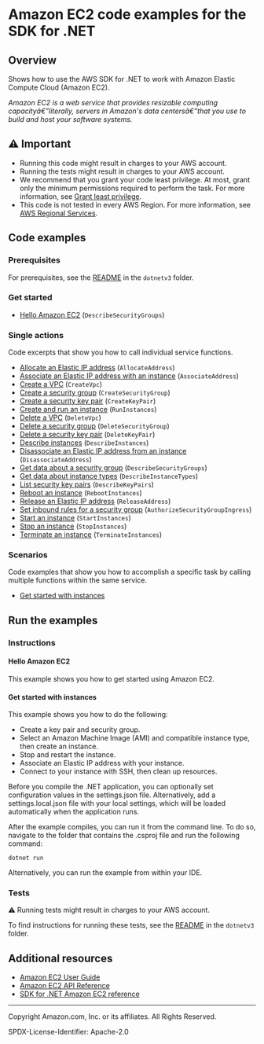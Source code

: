 <!--Generated by WRITEME on 2023-04-24 22:10:22.368151 (UTC)-->
# Amazon EC2 code examples for the SDK for .NET

## Overview

Shows how to use the AWS SDK for .NET to work with Amazon Elastic Compute Cloud (Amazon EC2).

<!--custom.overview.start-->
<!--custom.overview.end-->

*Amazon EC2 is a web service that provides resizable computing capacityâ€”literally, servers in Amazon's data centersâ€”that you use to build and host your software systems.*

## ⚠ Important

* Running this code might result in charges to your AWS account.
* Running the tests might result in charges to your AWS account.
* We recommend that you grant your code least privilege. At most, grant only the minimum permissions required to perform the task. For more information, see [Grant least privilege](https://docs.aws.amazon.com/IAM/latest/UserGuide/best-practices.html#grant-least-privilege).
* This code is not tested in every AWS Region. For more information, see [AWS Regional Services](https://aws.amazon.com/about-aws/global-infrastructure/regional-product-services).

<!--custom.important.start-->
<!--custom.important.end-->

## Code examples

### Prerequisites

For prerequisites, see the [README](../README.md#Prerequisites) in the `dotnetv3` folder.


<!--custom.prerequisites.start-->
<!--custom.prerequisites.end-->


### Get started

* [Hello Amazon EC2](Actions/HelloEC2.cs#L4) (`DescribeSecurityGroups`)

### Single actions

Code excerpts that show you how to call individual service functions.

* [Allocate an Elastic IP address](Actions/EC2Wrapper.cs#L19) (`AllocateAddress`)
* [Associate an Elastic IP address with an instance](Actions/EC2Wrapper.cs#L33) (`AssociateAddress`)
* [Create a VPC](Actions/EC2Wrapper.cs#L162) (`CreateVpc`)
* [Create a security group](Actions/EC2Wrapper.cs#L145) (`CreateSecurityGroup`)
* [Create a security key pair](Actions/EC2Wrapper.cs#L98) (`CreateKeyPair`)
* [Create and run an instance](Actions/EC2Wrapper.cs#L587) (`RunInstances`)
* [Delete a VPC](Actions/EC2Wrapper.cs#L236) (`DeleteVpc`)
* [Delete a security group](Actions/EC2Wrapper.cs#L223) (`DeleteSecurityGroup`)
* [Delete a security key pair](Actions/EC2Wrapper.cs#L190) (`DeleteKeyPair`)
* [Describe instances](Actions/EC2Wrapper.cs#L316) (`DescribeInstances`)
* [Disassociate an Elastic IP address from an instance](Actions/EC2Wrapper.cs#L516) (`DisassociateAddress`)
* [Get data about a security group](Actions/EC2Wrapper.cs#L454) (`DescribeSecurityGroups`)
* [Get data about instance types](Actions/EC2Wrapper.cs#L395) (`DescribeInstanceTypes`)
* [List security key pairs](Actions/EC2Wrapper.cs#L432) (`DescribeKeyPairs`)
* [Reboot an instance](Actions/EC2Wrapper.cs#L544) (`RebootInstances`)
* [Release an Elastic IP address](Actions/EC2Wrapper.cs#L569) (`ReleaseAddress`)
* [Set inbound rules for a security group](Actions/EC2Wrapper.cs#L55) (`AuthorizeSecurityGroupIngress`)
* [Start an instance](Actions/EC2Wrapper.cs#L616) (`StartInstances`)
* [Stop an instance](Actions/EC2Wrapper.cs#L643) (`StopInstances`)
* [Terminate an instance](Actions/EC2Wrapper.cs#L680) (`TerminateInstances`)

### Scenarios

Code examples that show you how to accomplish a specific task by calling multiple
functions within the same service.

* [Get started with instances](Scenarios/EC2_Basics/EC2Basics.cs) 

## Run the examples

### Instructions


<!--custom.instructions.start-->
<!--custom.instructions.end-->

#### Hello Amazon EC2

This example shows you how to get started using Amazon EC2.



#### Get started with instances

This example shows you how to do the following:

* Create a key pair and security group.
* Select an Amazon Machine Image (AMI) and compatible instance type, then create an instance.
* Stop and restart the instance.
* Associate an Elastic IP address with your instance.
* Connect to your instance with SSH, then clean up resources.

<!--custom.scenario_prereqs.ec2_Scenario_GetStartedInstances.start-->
<!--custom.scenario_prereqs.ec2_Scenario_GetStartedInstances.end-->

Before you compile the .NET application, you can optionally set configuration values
in the settings.json file. Alternatively, add a settings.local.json file with
your local settings, which will be loaded automatically when the application runs.

After the example compiles, you can run it from the command line. To do so, navigate to
the folder that contains the .csproj file and run the following command:

```
dotnet run
```
Alternatively, you can run the example from within your IDE.

<!--custom.scenarios.ec2_Scenario_GetStartedInstances.start-->
<!--custom.scenarios.ec2_Scenario_GetStartedInstances.end-->

### Tests

⚠ Running tests might result in charges to your AWS account.


To find instructions for running these tests, see the [README](../README.md#Tests)
in the `dotnetv3` folder.



<!--custom.tests.start-->
<!--custom.tests.end-->

## Additional resources

* [Amazon EC2 User Guide](https://docs.aws.amazon.com/AWSEC2/latest/UserGuide/concepts.html)
* [Amazon EC2 API Reference](https://docs.aws.amazon.com/AWSEC2/latest/APIReference/Welcome.html)
* [SDK for .NET Amazon EC2 reference](https://docs.aws.amazon.com/sdkfornet/v3/apidocs/items/Ec2/NEc2.html)

<!--custom.resources.start-->
<!--custom.resources.end-->

---

Copyright Amazon.com, Inc. or its affiliates. All Rights Reserved.

SPDX-License-Identifier: Apache-2.0
